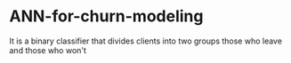# ANN-for-churn-modeling
It is a binary classifier that divides clients into two groups those who leave and those who won't 
